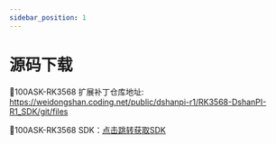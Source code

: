 ```yaml
---
sidebar_position: 1
---
```

# 源码下载

📙100ASK-RK3568 扩展补丁仓库地址: https://weidongshan.coding.net/public/dshanpi-r1/RK3568-DshanPI-R1_SDK/git/files

📙100ASK-RK3568 SDK：[点击跳转获取SDK](/docs/Dshanpi-R1-Docs/part1/GetSDK)
